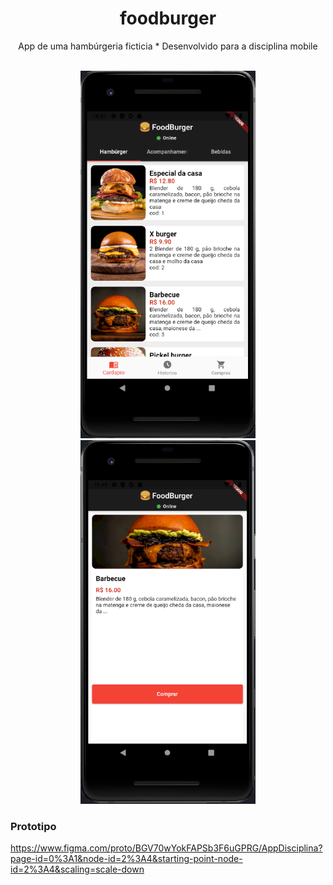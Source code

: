 <h1 align='center'>foodburger</h1>
<p align='center'>App de uma hambúrgeria ficticia * Desenvolvido para a disciplina mobile</p>
<br>

  <div align='center'>
    <img src=".github/images/app.png"  width=280>
    <img src=".github/images/app2.png" width=280>
  </div>

### Prototipo
https://www.figma.com/proto/BGV70wYokFAPSb3F6uGPRG/AppDisciplina?page-id=0%3A1&node-id=2%3A4&starting-point-node-id=2%3A4&scaling=scale-down
